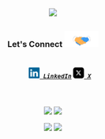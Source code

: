 <h1 align="center">
  <a href="https://git.io/typing-svg">
    <img src="https://readme-typing-svg.herokuapp.com/?lines=Hey!%20How%20you%20doin'?&center=true&size=30">
  </a>
</h1>

<h3 align="center">Let's Connect <img src="https://raw.githubusercontent.com/yugalteotia/yugalteotia/main/img/handshake.gif" height="32px"></h3>
<h5 align="center">
  <code>
    <a href="https://www.linkedin.com/in/yugalteotia/" title="LinkedIn Profile"><img height="22" width="22" src="https://github.com/yugalteotia/yugalteotia/blob/main/img/linkedin.svg"> LinkedIn</a></code>
  <code><a href="https://x.com/yugalteotia/" title="X Profile"><img height="22" width="22" src="https://github.com/yugalteotia/yugalteotia/blob/main/img/x.svg"> X</a></code>
  <!--<code><a href="https://www.instagram.com/me_dheeraj/" title="Instagram Profile"><img height="22" width="22" src="https://github.com/yugalteotia/yugalteotia/blob/main/img/instagram.svg"> Instagram</a></code>-->
<!--   <code><a href="https://www.twitch.tv/techn0legends"><img alt="Twitch" title="Twitch" height="22" width="22" src="https://github.com/yugalteotia/yugalteotia/blob/main/img/twitch.svg"> Twitch</a></code> -->
<!--   <code><a href="https://www.youtube.com/c/DheerajMadhukar"><img alt="YouTube" title="YouTube" height="22" width="22" src="https://github.com/yugalteotia/yugalteotia/blob/main/img/youtube.svg"> YouTube</a></code> -->
</h5>
<br>
<p align = "center">
  <img src = "https://github-readme-stats.vercel.app/api?username=yugalteotia&show_icons=true&theme=dark&hide_border=true" width = 470 />
  <img src = "https://github-readme-streak-stats.herokuapp.com/?user=yugalteotia&theme=dark&hide_border=true&" width = 500 />
  <p align = "center">
  <img src="https://github-readme-stats.vercel.app/api/top-langs/?username=yugalteotia&theme=dark&hide_border=true" width = 300/>
  <img src="https://github-profile-trophy.vercel.app/?username=yugalteotia&theme=gruvbox&no-frame=true&margin-w=10&margin-h=10&column=6" width = 800/>
  </p>
</p>
<!--
<p>
  <img align="left" width="490" height="165" src="https://github-readme-stats.vercel.app/api?username=yugalteotia&show_icons=true&hide_border=false&line_height=20&title_color=f69673&icon_color=1b93c9&show_owner=true"/>
  <img align="right" width="490" height="165" src="https://github-readme-streak-stats.herokuapp.com/?user=yugalteotia&show_icons=true&hide_border=false&line_height=20&title_color=f69673&icon_color=1b93c9&show_owner=true"/>
  <p>

**yugalteotia/yugalteotia** is a ✨ _special_ ✨ repository because its `README.md` (this file) appears on your GitHub profile.

Here are some ideas to get you started:

- 🔭 I’m currently working on ...
- 🌱 I’m currently learning ...
- 👯 I’m looking to collaborate on ...
- 🤔 I’m looking for help with ...
- 💬 Ask me about ...
- 📫 How to reach me: ...
- 😄 Pronouns: ...
- ⚡ Fun fact: ...

- 🔭 I’m currently working on
 
 [![Readme Card](https://github-readme-stats.vercel.app/api/pin/?username=yugalteotia&repo=karma_v2&show_owner=true)](https://github.com/yugalteotia/karma_v2)

<div align="center">
Show ❤️ :)(:<br>

Kindly Nominate me as a @github Stars !
If you like my contribution & brings you happy feelings, please show your support !
https://stars.github.com/nominate/

</div>
